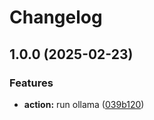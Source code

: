 # Changelog

## 1.0.0 (2025-02-23)

### Features

* **action:** run ollama ([039b120](https://github.com/ai-action/ollama-action/commit/039b12036e6d3e1d8b926624432829beba0e88d5))
